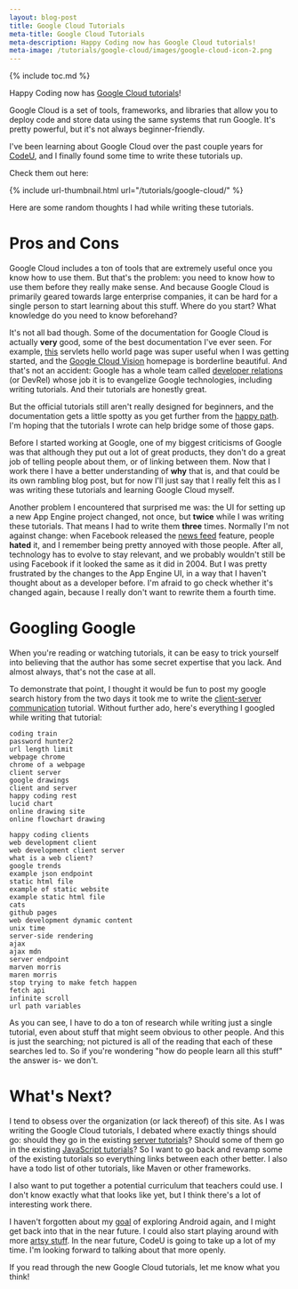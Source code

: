 ```yaml
---
layout: blog-post
title: Google Cloud Tutorials
meta-title: Google Cloud Tutorials
meta-description: Happy Coding now has Google Cloud tutorials!
meta-image: /tutorials/google-cloud/images/google-cloud-icon-2.png
---
```


{% include toc.md %}

Happy Coding now has [Google Cloud tutorials](/tutorials/google-cloud)!

Google Cloud is a set of tools, frameworks, and libraries that allow you to deploy code and store data using the same systems that run Google. It's pretty powerful, but it's not always beginner-friendly.

I've been learning about Google Cloud over the past couple years for [CodeU](https://code.likeagirl.io/my-summer-in-the-google-codeu-engineering-program-475666b322a2), and I finally found some time to write these tutorials up.

Check them out here:

{% include url-thumbnail.html url="/tutorials/google-cloud/" %}

Here are some random thoughts I had while writing these tutorials.

# Pros and Cons

Google Cloud includes a ton of tools that are extremely useful once you know how to use them. But that's the problem: you need to know how to use them before they really make sense. And because Google Cloud is primarily geared towards large enterprise companies, it can be hard for a single person to start learning about this stuff. Where do you start? What knowledge do you need to know beforehand?

It's not all bad though. Some of the documentation for Google Cloud is actually **very** good, some of the best documentation I've ever seen. For example, [this](https://cloud.google.com/java/getting-started/hello-world) servlets hello world page was super useful when I was getting started, and the [Google Cloud Vision](https://cloud.google.com/vision/) homepage is borderline beautiful. And that's not an accident: Google has a whole team called [developer relations](https://www.google.com/intl/km/about/careers/teams/client-facing/dev-rel/) (or DevRel) whose job it is to evangelize Google technologies, including writing tutorials. And their tutorials are honestly great.

But the official tutorials still aren't really designed for beginners, and the documentation gets a little spotty as you get further from the [happy path](https://en.wikipedia.org/wiki/Happy_path). I'm hoping that the tutorials I wrote can help bridge some of those gaps.

Before I started working at Google, one of my biggest criticisms of Google was that although they put out a lot of great products, they don't do a great job of telling people about them, or of linking between them. Now that I work there I have a better understanding of **why** that is, and that could be its own rambling blog post, but for now I'll just say that I really felt this as I was writing these tutorials and learning Google Cloud myself.

Another problem I encountered that surprised me was: the UI for setting up a new App Engine project changed, not once, but **twice** while I was writing these tutorials. That means I had to write them **three** times. Normally I'm not against change: when Facebook released the [news feed](https://en.wikipedia.org/wiki/News_Feed) feature, people **hated** it, and I remember being pretty annoyed with those people. After all, technology has to evolve to stay relevant, and we probably wouldn't still be using Facebook if it looked the same as it did in 2004. But I was pretty frustrated by the changes to the App Engine UI, in a way that I haven't thought about as a developer before. I'm afraid to go check whether it's changed again, because I really don't want to rewrite them a fourth time.

# Googling Google

When you're reading or watching tutorials, it can be easy to trick yourself into believing that the author has some secret expertise that you lack. And almost always, that's not the case at all.

To demonstrate that point, I thought it would be fun to post my google search history from the two days it took me to write the [client-server communication](/tutorials/java-server/client-server) tutorial. Without further ado, here's everything I googled while writing that tutorial:

```
coding train
password hunter2
url length limit
webpage chrome
chrome of a webpage
client server
google drawings
client and server
happy coding rest
lucid chart
online drawing site
online flowchart drawing

happy coding clients
web development client
web development client server
what is a web client?
google trends
example json endpoint
static html file
example of static website
example static html file
cats
github pages
web development dynamic content
unix time
server-side rendering
ajax
ajax mdn
server endpoint
marven morris
maren morris
stop trying to make fetch happen
fetch api
infinite scroll
url path variables
```

As you can see, I have to do a ton of research while writing just a single tutorial, even about stuff that might seem obvious to other people. And this is just the searching; not pictured is all of the reading that each of these searches led to. So if you're wondering "how do people learn all this stuff" the answer is- we don't.

# What's Next?

I tend to obsess over the organization (or lack thereof) of this site. As I was writing the Google Cloud tutorials, I debated where exactly things should go: should they go in the existing [server tutorials](/tutorials/java-server)? Should some of them go in the existing [JavaScript tutorials](/tutorials/javascript)? So I want to go back and revamp some of the existing tutorials so everything links between each other better. I also have a todo list of other tutorials, like Maven or other frameworks.

I also want to put together a potential curriculum that teachers could use. I don't know exactly what that looks like yet, but I think there's a lot of interesting work there.

I haven't forgotten about my [goal](/blog/happy-new-year-2018) of exploring Android again, and I might get back into that in the near future. I could also start playing around with more [artsy stuff](/blog/happy-arting). In the near future, CodeU is going to take up a lot of my time. I'm looking forward to talking about that more openly.

If you read through the new Google Cloud tutorials, let me know what you think!